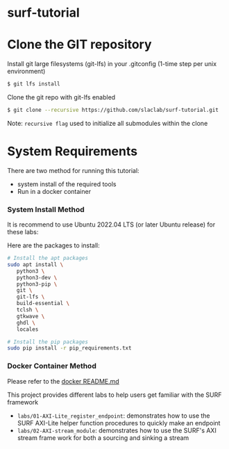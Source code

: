 # surf-tutorial

<!--- ######################################################## -->

# Clone the GIT repository

Install git large filesystems (git-lfs) in your .gitconfig (1-time step per unix environment)
```bash
$ git lfs install
```

Clone the git repo with git-lfs enabled
```bash
$ git clone --recursive https://github.com/slaclab/surf-tutorial.git
```

Note: `recursive flag` used to initialize all submodules within the clone

<!--- ######################################################## -->

# System Requirements

There are two method for running this tutorial:
- system install of the required tools
- Run in a docker container

### System Install Method

It is recommend to use Ubuntu 2022.04 LTS (or later Ubuntu release) for these labs:

Here are the packages to install:
```bash
# Install the apt packages
sudo apt install \
   python3 \
   python3-dev \
   python3-pip \
   git \
   git-lfs \
   build-essential \
   tclsh \
   gtkwave \
   ghdl \
   locales

# Install the pip packages
sudo pip install -r pip_requirements.txt
```

### Docker Container Method

Please refer to the [docker README.md](https://github.com/slaclab/surf-tutorial/blob/main/docker/README.md)


<!--- ######################################################## -->

This project provides different labs to help users get familiar with the SURF framework

- `labs/01-AXI-Lite_register_endpoint`: demonstrates how to use the SURF AXI-Lite helper function procedures to quickly make an endpoint
- `labs/02-AXI-stream_module`: demonstrates how to use the SURF's AXI stream frame work for both a sourcing and sinking a stream

<!--- ######################################################## -->
